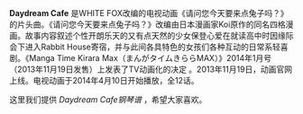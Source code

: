 

**Daydream Cafe** 是WHITE
FOX改编的电视动画《请问您今天要来点兔子吗？》的片头曲。《请问您今天要来点兔子吗？》改编由日本漫画家Koi原作的同名四格漫画。故事内容叙述个性开朗乐天的又有点天然的少女保登心爱在就读高中时因缘际会下进入Rabbit
House寄宿，并与此间各具特色的女孩们各种互动的日常系轻喜剧。《Manga Time Kirara
Max（まんがタイムきららMAX）》2014年1月号（2013年11月19日发售）上发表了TV动画化的决定
。2013年11月19日，动画官网上线。电视动画于2014年4月10日开始播放，全12话。

  
这里我们提供 _Daydream Cafe钢琴谱_ ，希望大家喜欢。

